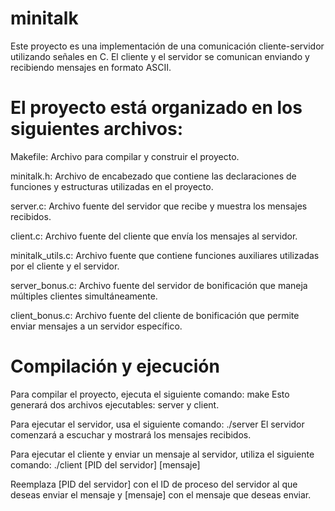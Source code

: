 # minitalk

Este proyecto es una implementación de una comunicación cliente-servidor utilizando señales en C.
El cliente y el servidor se comunican enviando y recibiendo mensajes en formato ASCII.

# El proyecto está organizado en los siguientes archivos:

Makefile: Archivo para compilar y construir el proyecto.

minitalk.h: Archivo de encabezado que contiene las declaraciones de funciones y estructuras utilizadas en el proyecto.

server.c: Archivo fuente del servidor que recibe y muestra los mensajes recibidos.

client.c: Archivo fuente del cliente que envía los mensajes al servidor.

minitalk_utils.c: Archivo fuente que contiene funciones auxiliares utilizadas por el cliente y el servidor.

server_bonus.c: Archivo fuente del servidor de bonificación que maneja múltiples clientes simultáneamente.

client_bonus.c: Archivo fuente del cliente de bonificación que permite enviar mensajes a un servidor específico.

# Compilación y ejecución
Para compilar el proyecto, ejecuta el siguiente comando:  make
Esto generará dos archivos ejecutables: server y client.

Para ejecutar el servidor, usa el siguiente comando:  ./server
El servidor comenzará a escuchar y mostrará los mensajes recibidos.

Para ejecutar el cliente y enviar un mensaje al servidor, utiliza el siguiente comando:  ./client [PID del servidor] [mensaje]

Reemplaza [PID del servidor] con el ID de proceso del servidor al que deseas enviar el mensaje y [mensaje] con el mensaje que deseas enviar.
